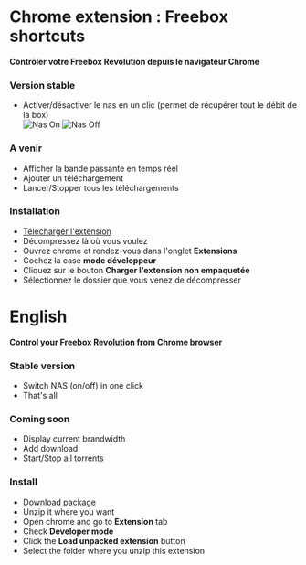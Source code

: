 # Chrome extension : Freebox shortcuts


**Contrôler votre Freebox Revolution depuis le navigateur Chrome**

### Version stable
 - Activer/désactiver le nas en un clic (permet de récupérer tout le débit de la box)<br>
![Nas On](http://up.studio-dev.fr/_/extensionchrome1.png) ![Nas Off](http://up.studio-dev.fr/_/extensionchrome2.png)


### A venir
 - Afficher la bande passante en temps réel
 - Ajouter un téléchargement
 - Lancer/Stopper tous les téléchargements

### Installation
 - [Télécharger l'extension](https://github.com/studiodev/freebox-nas-chrome-extension/zipball/master)
 - Décompressez là où vous voulez
 - Ouvrez chrome et rendez-vous dans l'onglet **Extensions**
 - Cochez la case **mode développeur**
 - Cliquez sur le bouton **Charger l'extension non empaquetée**
 - Sélectionnez le dossier que vous venez de décompresser


# English
**Control your Freebox Revolution from Chrome browser**

### Stable version
 - Switch NAS (on/off) in one click
 - That's all 

### Coming soon
 - Display current brandwidth
 - Add download
 - Start/Stop all torrents

### Install
 - [Download package](https://github.com/studiodev/freebox-nas-chrome-extension/zipball/master)
 - Unzip it where you want
 - Open chrome and go to **Extension** tab
 - Check **Developer mode**
 - Click the **Load unpacked extension** button
 - Select the folder where you unzip this extension
